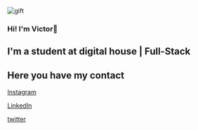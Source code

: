 ![gift](https://thumbs.gfycat.com/DamagedImportantAmurratsnake-mobile.gift)


### Hi! I'm Victor👋
## I'm a student at digital house | Full-Stack

## Here you have my contact
[Instagram](https://www.instagram.com/victorroe819/)

[LinkedIn](https://www.linkedin.com/in/victorrangelromero/)

[twitter](https://twitter.com/VictorRomero819)

